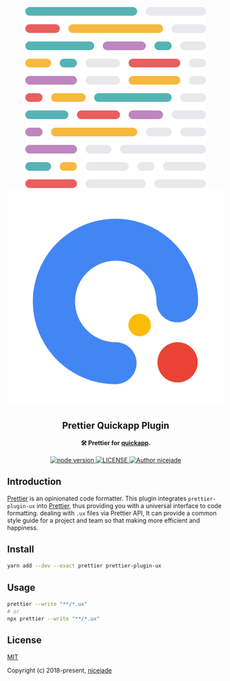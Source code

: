 <div align="center">
  <a href="https://github.com/nicejade/prettier-plugin-quickapp"><img src="https://raw.githubusercontent.com/nicejade/prettier-plugin-quickapp/master/doc/images/pretitter.svg" alt="Prettier Plugin Quickapp"></a>
  <a href="https://github.com/nicejade/prettier-plugin-quickapp"><img src="https://raw.githubusercontent.com/nicejade/prettier-plugin-quickapp/master/doc/images/quickapp.png" alt="Prettier Plugin Quickapp"></a>
</div>

<h2 align="center">Prettier Quickapp Plugin</h2>

<div align="center">
  <strong>🛠 Prettier for 
    <a href="https://nicelinks.site/post/5b5fb5bc615bf842b609105f">quickapp</a>.
  </strong>
</div>

<br>

<div align="center">
  <a href="https://nodejs.org/en/">
    <img src="https://img.shields.io/badge/node-%3E%3D%208.0.0-green.svg" alt="node version">
  </a>
  <a href="https://github.com/nicejade/vue-boilerplate-template">
    <img src="https://img.shields.io/github/license/nicejade/vue-boilerplate-template.svg" alt="LICENSE">
  </a>
  <a href="https://about.me/nicejade"><img src="https://img.shields.io/badge/Author-nicejade-%23a696c8.svg" alt="Author nicejade"></a>
</div>

## Introduction

[Prettier](https://nicelinks.site/post/5c16083e819ae45de1453caa) is an opinionated code formatter. This plugin integrates `prettier-plugin-ux` into [Prettier](https://nicelinks.site/post/5c16083e819ae45de1453caa), thus providing you with a universal interface to code formatting. dealing with `.ux` files via Prettier API, It can provide a common style guide  for a project and team so that making more efficient and happiness.

## Install

```bash
yarn add --dev --exact prettier prettier-plugin-ux
```

## Usage

```bash
prettier --write "**/*.ux"
# or
npx prettier --write "**/*.ux"
```

## License

[MIT](http://opensource.org/licenses/MIT)

Copyright (c) 2018-present, [nicejade](https://about.me/nicejade)